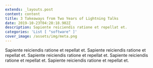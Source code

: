 ```yaml
---
extends: _layouts.post
content: content
title: 3 Takeaways from Two Years of Lightning Talks
date: 2019-10-23T04:28:18.902Z
description: Sapiente reiciendis ratione et repellat et.
categories: 'List [ "software" ]'
cover_image: /assets/img/meta.png
---
```

Sapiente reiciendis ratione et repellat et. Sapiente reiciendis ratione et repellat et. Sapiente reiciendis ratione et repellat et. Sapiente reiciendis ratione et repellat et. Sapiente reiciendis ratione et repellat et.
